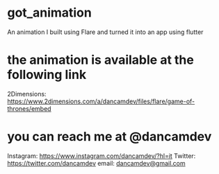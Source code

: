 # got_animation

An animation I built using Flare and turned it into an app using flutter

# the animation is available at the following link

2Dimensions: https://www.2dimensions.com/a/dancamdev/files/flare/game-of-thrones/embed

# you can reach me at @dancamdev
Instagram: https://www.instagram.com/dancamdev/?hl=it
Twitter: https://twitter.com/dancamdev
email: dancamdev@gmail.com
